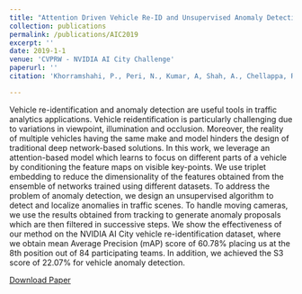 ```yaml
---
title: "Attention Driven Vehicle Re-ID and Unsupervised Anomaly Detection for Traffic Understanding"
collection: publications
permalink: /publications/AIC2019
excerpt: ''
date: 2019-1-1
venue: 'CVPRW - NVIDIA AI City Challenge'
paperurl: ''
citation: 'Khorramshahi, P., Peri, N., Kumar, A, Shah, A., Chellappa, R. Attention Driven Vehicle Re-ID and Unsupervised Anomaly Detection for Traffic Understanding'

---
```

Vehicle re-identification and anomaly detection are useful tools in traffic analytics applications. Vehicle reidentification is particularly challenging due to variations in viewpoint, illumination and occlusion. Moreover, the reality of multiple vehicles having the same make and model hinders the design of traditional deep network-based solutions. In this work, we leverage an attention-based model which learns to focus on different parts of a vehicle by conditioning the feature maps on visible key-points. We use triplet embedding to reduce the dimensionality of the features obtained from the ensemble of networks trained using different datasets. To address the problem of anomaly detection, we design an unsupervised algorithm to detect and localize anomalies in traffic scenes. To handle moving cameras, we use the results obtained from tracking to generate anomaly proposals which are then filtered in successive steps. We show the effectiveness of our method on the NVIDIA AI City vehicle re-identification dataset, where we obtain mean Average Precision (mAP) score of 60.78% placing us at the 8th position out of 84 participating teams. In addition, we achieved the S3 score of 22.07% for vehicle anomaly detection.

[Download Paper](http://neeharperi.github.io/files/AIC2019.pdf)
